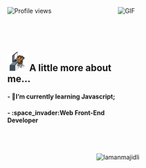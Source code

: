 ![Profile views](https://gpvc.arturio.dev/LamanMajidli)
<img align="right" object-fit="cover" alt="GIF" height="280px" width="50%" src="https://media.giphy.com/media/L1R1tvI9svkIWwpVYr/giphy.gif" />
<div align="left">
<h2> <img src"https://raw.githubusercontent.com/SP-XD/SP-XD/main/images/hyperkitty.gif" width="45px" Hi, Developers,I`m Laman Majidli!</h2>
<h2> <img src="https://github.com/keshavsingh4522/keshavsingh4522/blob/master/Assets/Monkey_Kid_Coding.gif" width="45px">  A little more about me...  </h2>
 <h4> 
- 🌱I’m currently learning Javascript;<h4>
 <h4>   - 	:space_invader:Web Front-End Developer  </h4>
  <br>
  <br>
 <p align="center"> <img src="https://github-readme-stats.vercel.app/api?username=LamanMajidli&show_icons=true&theme=gotham" alt="lamanmajidli" />
  </div>
